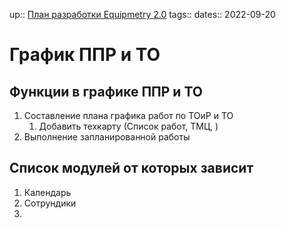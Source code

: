 up:: [План разработки Equipmetry 2.0](../План%20разработки%20Equipmetry%202.0.md)
tags:: 
dates:: 2022-09-20

# График ППР и ТО

## Функции в графике ППР и ТО
1. Составление плана графика работ по ТОиР и ТО
	1. Добавить техкарту (Список работ, ТМЦ, )
2. Выполнение запланированной работы 


## Список модулей от которых зависит
1. Календарь
2. Сотрундики
3. 